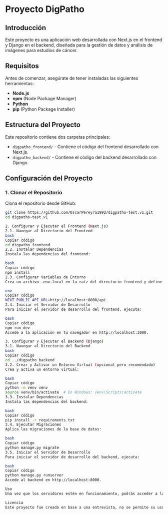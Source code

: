 # Proyecto DigPatho

## Introducción

Este proyecto es una aplicación web desarrollada con Next.js en el frontend y Django en el backend, diseñada para la gestión de datos y análisis de imágenes para estudios de cáncer.

## Requisitos

Antes de comenzar, asegúrate de tener instaladas las siguientes herramientas:

- **Node.js**
- **npm** (Node Package Manager)
- **Python**
- **pip** (Python Package Installer)

## Estructura del Proyecto

Este repositorio contiene dos carpetas principales:

- `digpatho_frontend/` - Contiene el código del frontend desarrollado con Next.js.
- `digpatho_backend/` - Contiene el código del backend desarrollado con Django.

## Configuración del Proyecto

### 1. Clonar el Repositorio

Clona el repositorio desde GitHub:

```bash
git clone https://github.com/OscarPereyra1992/digpatho-test.v1.git
cd digpatho-test.v1

2. Configurar y Ejecutar el Frontend (Next.js)
2.1. Navegar al Directorio del Frontend
bash
Copiar código
cd digpatho_frontend
2.2. Instalar Dependencias
Instala las dependencias del frontend:

bash
Copiar código
npm install
2.3. Configurar Variables de Entorno
Crea un archivo .env.local en la raíz del directorio frontend y define las variables de entorno necesarias:

env
Copiar código
NEXT_PUBLIC_API_URL=http://localhost:8000/api
2.4. Iniciar el Servidor de Desarrollo
Para iniciar el servidor de desarrollo del frontend, ejecuta:

bash
Copiar código
npm run dev
Accede a la aplicación en tu navegador en http://localhost:3000.

3. Configurar y Ejecutar el Backend (Django)
3.1. Navegar al Directorio del Backend
bash
Copiar código
cd ../digpatho_backend
3.2. Crear y Activar un Entorno Virtual (opcional pero recomendado)
Crea y activa un entorno virtual:

bash
Copiar código
python -m venv venv
source venv/bin/activate  # En Windows: venv\Scripts\activate
3.3. Instalar Dependencias
Instala las dependencias del backend:

bash
Copiar código
pip install -r requirements.txt
3.4. Ejecutar Migraciones
Aplica las migraciones de la base de datos:

bash
Copiar código
python manage.py migrate
3.5. Iniciar el Servidor de Desarrollo
Para iniciar el servidor de desarrollo del backend, ejecuta:

bash
Copiar código
python manage.py runserver
Accede al backend en http://localhost:8000.

Uso
Una vez que los servidores estén en funcionamiento, podrás acceder a la aplicación web a través del navegador y empezar a utilizar las funcionalidades proporcionadas.

Licencia
Este proyecto fue creado en base a una entrevista, no se permite su uso comercial.
